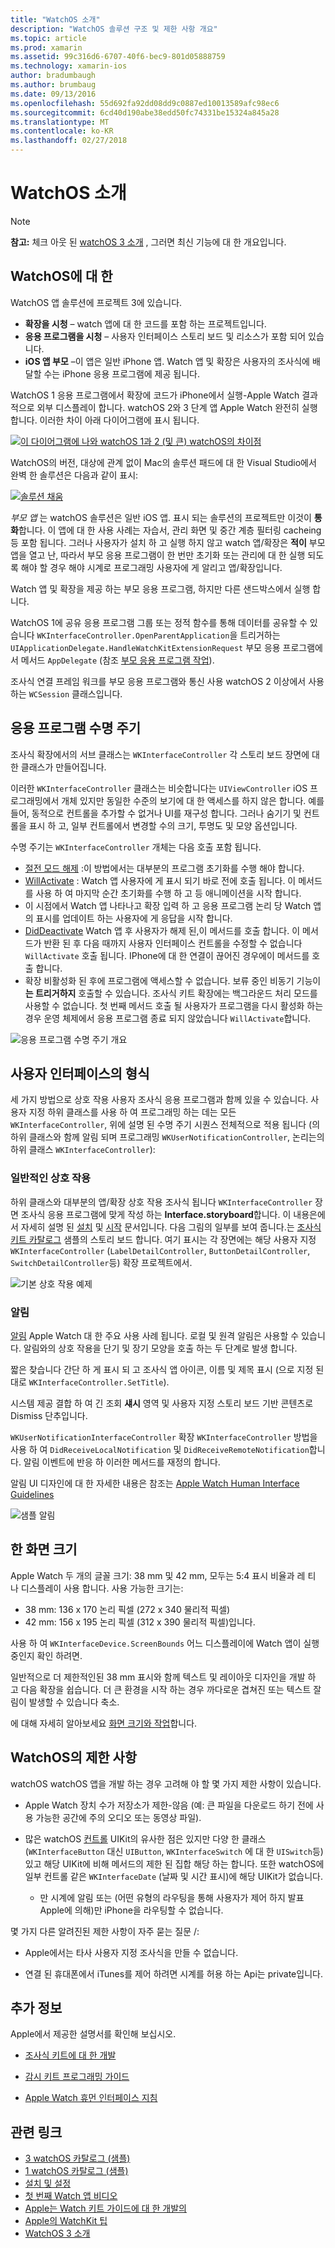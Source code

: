 ```yaml
---
title: "WatchOS 소개"
description: "WatchOS 솔루션 구조 및 제한 사항 개요"
ms.topic: article
ms.prod: xamarin
ms.assetid: 99c316d6-6707-40f6-bec9-801d05888759
ms.technology: xamarin-ios
author: bradumbaugh
ms.author: brumbaug
ms.date: 09/13/2016
ms.openlocfilehash: 55d692fa92dd08dd9c0887ed10013589afc98ec6
ms.sourcegitcommit: 6cd40d190abe38edd50fc74331be15324a845a28
ms.translationtype: MT
ms.contentlocale: ko-KR
ms.lasthandoff: 02/27/2018
---
```

# <a name="introduction-to-watchos"></a>WatchOS 소개

> [!NOTE]
> **참고:** 체크 아웃 된 [watchOS 3 소개](~/ios/watchos/platform/introduction-to-watchos3/index.md) , 그러면 최신 기능에 대 한 개요입니다.

## <a name="about-watchos"></a>WatchOS에 대 한

WatchOS 앱 솔루션에 프로젝트 3에 있습니다.

- **확장을 시청** – watch 앱에 대 한 코드를 포함 하는 프로젝트입니다.
- **응용 프로그램을 시청** – 사용자 인터페이스 스토리 보드 및 리소스가 포함 되어 있습니다.
- **iOS 앱 부모** –이 앱은 일반 iPhone 앱. Watch 앱 및 확장은 사용자의 조사식에 배달할 수는 iPhone 응용 프로그램에 제공 됩니다.

WatchOS 1 응용 프로그램에서 확장에 코드가 iPhone에서 실행-Apple Watch 결과적으로 외부 디스플레이 합니다. watchOS 2와 3 단계 앱 Apple Watch 완전히 실행 합니다. 이러한 차이 아래 다이어그램에 표시 됩니다.

[ ![](intro-to-watchos-images/arch-sml.png "이 다이어그램에 나와 watchOS 1과 2 (및 큰) watchOS의 차이점")](intro-to-watchos-images/arch.png)

WatchOS의 버전, 대상에 관계 없이 Mac의 솔루션 패드에 대 한 Visual Studio에서 완벽 한 솔루션은 다음과 같이 표시:

[ ![](intro-to-watchos-images/projectstructure-sml.png "솔루션 채움")](intro-to-watchos-images/projectstructure.png)

*부모 앱* 는 watchOS 솔루션은 일반 iOS 앱. 표시 되는 솔루션의 프로젝트만 이것이 **통화**합니다. 이 앱에 대 한 사용 사례는 자습서, 관리 화면 및 중간 계층 필터링 cacheing 등 포함 됩니다. 그러나 사용자가 설치 하 고 실행 하지 않고 watch 앱/확장은 **적이** 부모 앱을 열고 난, 따라서 부모 응용 프로그램이 한 번만 초기화 또는 관리에 대 한 실행 되도록 해야 할 경우 해야 시계로 프로그래밍 사용자에 게 알리고 앱/확장입니다.

Watch 앱 및 확장을 제공 하는 부모 응용 프로그램, 하지만 다른 샌드박스에서 실행 합니다.

WatchOS 1에 공유 응용 프로그램 그룹 또는 정적 함수를 통해 데이터를 공유할 수 있습니다 `WKInterfaceController.OpenParentApplication`을 트리거하는 `UIApplicationDelegate.HandleWatchKitExtensionRequest` 부모 응용 프로그램에서 메서드 `AppDelegate` (참조 [부모 응용 프로그램 작업](~/ios/watchos/app-fundamentals/parent-app.md)).

조사식 연결 프레임 워크를 부모 응용 프로그램와 통신 사용 watchOS 2 이상에서 사용 하는 `WCSession` 클래스입니다.

## <a name="application-lifecycle"></a>응용 프로그램 수명 주기

조사식 확장에서의 서브 클래스는 `WKInterfaceController` 각 스토리 보드 장면에 대 한 클래스가 만들어집니다.

이러한 `WKInterfaceController` 클래스는 비슷합니다는 `UIViewController` iOS 프로그래밍에서 개체 있지만 동일한 수준의 보기에 대 한 액세스를 하지 않은 합니다.
예를 들어, 동적으로 컨트롤을 추가할 수 없거나 UI를 재구성 합니다.
그러나 숨기기 및 컨트롤을 표시 하 고, 일부 컨트롤에서 변경할 수의 크기, 투명도 및 모양 옵션입니다.

수명 주기는 `WKInterfaceController` 개체는 다음 호출 포함 됩니다.

- [절전 모드 해제](https://developer.xamarin.com/api/member/WatchKit.WKInterfaceController.Awake/) :이 방법에서는 대부분의 프로그램 초기화를 수행 해야 합니다.
- [WillActivate](https://developer.xamarin.com/api/member/WatchKit.WKInterfaceController.WillActivate/) : Watch 앱 사용자에 게 표시 되기 바로 전에 호출 됩니다. 이 메서드를 사용 하 여 마지막 순간 초기화를 수행 하 고 등 애니메이션을 시작 합니다.
- 이 시점에서 Watch 앱 나타나고 확장 입력 하 고 응용 프로그램 논리 당 Watch 앱의 표시를 업데이트 하는 사용자에 게 응답을 시작 합니다.
- [DidDeactivate](https://developer.xamarin.com/api/member/WatchKit.WKInterfaceController.DidDeactivate/) Watch 앱 후 사용자가 해제 된,이 메서드를 호출 합니다. 이 메서드가 반환 된 후 다음 때까지 사용자 인터페이스 컨트롤을 수정할 수 없습니다 `WillActivate` 호출 됩니다. IPhone에 대 한 연결이 끊어진 경우에이 메서드를 호출 합니다.
- 확장 비활성화 된 후에 프로그램에 액세스할 수 없습니다. 보류 중인 비동기 기능이 **는 트리거하지** 호출할 수 있습니다. 조사식 키트 확장에는 백그라운드 처리 모드를 사용할 수 없습니다. 첫 번째 메서드 호출 될 사용자가 프로그램을 다시 활성화 하는 경우 운영 체제에서 응용 프로그램 종료 되지 않았습니다 `WillActivate`합니다.

![](intro-to-watchos-images/wkinterfacecontrollerlifecycle.png "응용 프로그램 수명 주기 개요")

## <a name="types-of-user-interface"></a>사용자 인터페이스의 형식

세 가지 방법으로 상호 작용 사용자 조사식 응용 프로그램과 함께 있을 수 있습니다.
사용자 지정 하위 클래스를 사용 하 여 프로그래밍 하는 데는 모든 `WKInterfaceController`, 위에 설명 된 수명 주기 시퀀스 전체적으로 적용 됩니다 (의 하위 클래스와 함께 알림 되며 프로그래밍 `WKUserNotificationController`, 논리는의 하위 클래스 `WKInterfaceController`):

### <a name="normal-interaction"></a>일반적인 상호 작용

하위 클래스와 대부분의 앱/확장 상호 작용 조사식 됩니다 `WKInterfaceController` 장면 조사식 응용 프로그램에 맞게 작성 하는 **Interface.storyboard**합니다. 이 내용은에서 자세히 설명 된 [설치](~/ios/watchos/get-started/installation.md) 및 [시작](~/ios/watchos/get-started/index.md) 문서입니다.
다음 그림의 일부를 보여 줍니다.는 [조사식 키트 카탈로그](https://developer.xamarin.com/samples/monotouch/watchOS/WatchKitCatalog/) 샘플의 스토리 보드 합니다. 여기 표시는 각 장면에는 해당 사용자 지정 `WKInterfaceController` (`LabelDetailController`, `ButtonDetailController`, `SwitchDetailController`등) 확장 프로젝트에서.

![](intro-to-watchos-images/scenes.png "기본 상호 작용 예제")

### <a name="notifications"></a>알림

[알림](~/ios/watchos/platform/notifications.md) Apple Watch 대 한 주요 사용 사례 됩니다. 로컬 및 원격 알림은 사용할 수 있습니다. 알림와의 상호 작용을 단기 및 장기 모양을 호출 하는 두 단계로 발생 합니다.

짧은 찾습니다 간단 하 게 표시 되 고 조사식 앱 아이콘, 이름 및 제목 표시 (으로 지정 된 대로 `WKInterfaceController.SetTitle`).

시스템 제공 결합 하 여 긴 조회 **섀시** 영역 및 사용자 지정 스토리 보드 기반 콘텐츠로 Dismiss 단추입니다.

`WKUserNotificationInterfaceController` 확장 `WKInterfaceController` 방법을 사용 하 여 `DidReceiveLocalNotification` 및 `DidReceiveRemoteNotification`합니다.
알림 이벤트에 반응 하 이러한 메서드를 재정의 합니다.

알림 UI 디자인에 대 한 자세한 내용은 참조는 [Apple Watch Human Interface Guidelines](https://developer.apple.com/library/prerelease/ios/documentation/UserExperience/Conceptual/WatchHumanInterfaceGuidelines/Notifications.html#//apple_ref/doc/uid/TP40014992-CH20-SW1)

![](intro-to-watchos-images/notifications.png "샘플 알림")

## <a name="screen-sizes"></a>한 화면 크기

Apple Watch 두 개의 글꼴 크기: 38 mm 및 42 mm, 모두는 5:4 표시 비율과 레 티 나 디스플레이 사용 합니다. 사용 가능한 크기는:

- 38 mm: 136 x 170 논리 픽셀 (272 x 340 물리적 픽셀)
- 42 mm: 156 x 195 논리 픽셀 (312 x 390 물리적 픽셀)입니다.

사용 하 여 `WKInterfaceDevice.ScreenBounds` 어느 디스플레이에 Watch 앱이 실행 중인지 확인 하려면.

일반적으로 더 제한적인된 38 mm 표시와 함께 텍스트 및 레이아웃 디자인을 개발 하 고 다음 확장을 쉽습니다.
더 큰 환경을 시작 하는 경우 까다로운 겹쳐진 또는 텍스트 잘림이 발생할 수 있습니다 축소.

에 대해 자세히 알아보세요 [화면 크기와 작업](~/ios/watchos/app-fundamentals/screen-sizes.md)합니다.


## <a name="limitations-of-watchos"></a>WatchOS의 제한 사항

watchOS watchOS 앱을 개발 하는 경우 고려해 야 할 몇 가지 제한 사항이 있습니다.

- Apple Watch 장치 수가 저장소가 제한-않음 (예: 큰 파일을 다운로드 하기 전에 사용 가능한 공간에 주의 오디오 또는 동영상 파일).

- 많은 watchOS [컨트롤](~/ios/watchos/user-interface/index.md) UIKit의 유사한 점은 있지만 다양 한 클래스 (`WKInterfaceButton` 대신 `UIButton`, `WKInterfaceSwitch` 에 대 한 `UISwitch`등) 있고 해당 UIKit에 비해 메서드의 제한 된 집합 해당 하는 합니다. 또한 watchOS에 일부 컨트롤 같은 `WKInterfaceDate` (날짜 및 시간 표시)에 해당 UIKit가 없습니다.

  - 만 시계에 알림 또는 (어떤 유형의 라우팅을 통해 사용자가 제어 하지 발표 Apple에 의해)만 iPhone을 라우팅할 수 없습니다.

몇 가지 다른 알려진된 제한 사항이 자주 묻는 질문 /:

- Apple에서는 타사 사용자 지정 조사식을 만들 수 없습니다.

- 연결 된 휴대폰에서 iTunes를 제어 하려면 시계를 허용 하는 Api는 private입니다.


## <a name="further-reading"></a>추가 정보

Apple에서 제공한 설명서를 확인해 보십시오.

* [조사식 키트에 대 한 개발](https://developer.apple.com/library/prerelease/ios/documentation/General/Conceptual/WatchKitProgrammingGuide/index.html#//apple_ref/doc/uid/TP40014969-CH8-SW1)

* [감시 키트 프로그래밍 가이드](https://developer.apple.com/library/prerelease/ios/documentation/General/Conceptual/WatchKitProgrammingGuide/DesigningaWatchKitApp.html)

* [Apple Watch 휴먼 인터페이스 지침](https://developer.apple.com/library/prerelease/ios/documentation/UserExperience/Conceptual/WatchHumanInterfaceGuidelines/index.html#//apple_ref/doc/uid/TP40014992-CH3-SW1)


## <a name="related-links"></a>관련 링크

- [3 watchOS 카탈로그 (샘플)](https://developer.xamarin.com/samples/monotouch/watchOS/WatchKitCatalog/)
- [1 watchOS 카탈로그 (샘플)](https://developer.xamarin.com/samples/monotouch/WatchKit/WatchKitCatalog/)
- [설치 및 설정](~/ios/watchos/get-started/installation.md)
- [첫 번째 Watch 앱 비디오](http://blog.xamarin.com/your-first-watch-kit-app/)
- [Apple는 Watch 키트 가이드에 대 한 개발의](https://developer.apple.com/library/prerelease/ios/documentation/General/Conceptual/WatchKitProgrammingGuide/index.html)
- [Apple의 WatchKit 팁](https://developer.apple.com/watchkit/tips/)
- [WatchOS 3 소개](~/ios/watchos/platform/introduction-to-watchos3/index.md)
